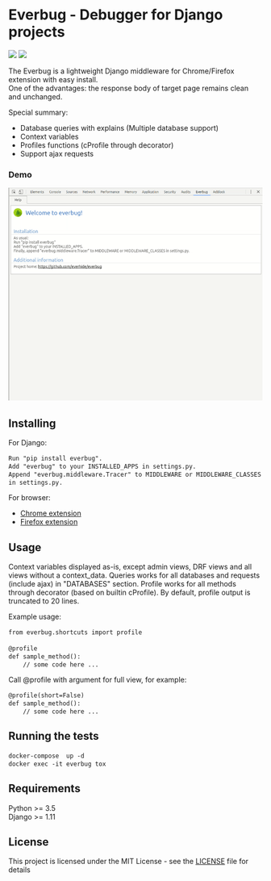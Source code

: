 # Everbug - Debugger for Django projects

![](https://img.shields.io/badge/build-passing-brightgreen.svg) ![](https://img.shields.io/badge/coverage-98%25-green.svg)

The Everbug is a lightweight Django middleware for Chrome/Firefox extension with easy install.  
One of the advantages: the response body of target page remains clean and unchanged.  

Special summary:    
* Database queries with explains (Multiple database support)  
* Context variables  
* Profiles functions (cProfile through decorator)  
* Support ajax requests  

### Demo
![Demo](.preview.gif)

## Installing

For Django:
```
Run "pip install everbug".
Add "everbug" to your INSTALLED_APPS in settings.py.
Append "everbug.middleware.Tracer" to MIDDLEWARE or MIDDLEWARE_CLASSES in settings.py.
```

For browser:  
* [Chrome extension](https://chrome.google.com/webstore/search/everbug)   
* [Firefox extension](https://addons.mozilla.org/ru/firefox/addon/everbug/)

## Usage  
Context variables displayed as-is, except admin views, DRF views and all views without a context_data. Queries works for all databases and requests (include ajax) in "DATABASES" section. Profile works for all methods through decorator (based on builtin cProfile). By default, profile output is truncated to 20 lines.  

Example usage:
```
from everbug.shortcuts import profile

@profile
def sample_method():
    // some code here ...  
```
Call @profile with argument for full view, for example:  
```
@profile(short=False)
def sample_method():
    // some code here ...  
```

## Running the tests
```
docker-compose  up -d 
docker exec -it everbug tox
```

## Requirements
Python >= 3.5  
Django >= 1.11

## License
This project is licensed under the MIT License - see the [LICENSE](LICENSE) file for details
